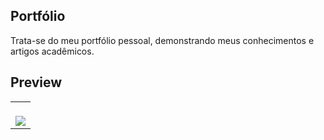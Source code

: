 ## Portfólio

Trata-se do meu portfólio pessoal, demonstrando meus conhecimentos e artigos acadêmicos.

## Preview
<table width="100%"> 
<tr>
<td width="100%">
<br>
<img src="https://github.com/0000723669/jonathandopovo.github.io/blob/main/SAMPLE.png">
</td> 
</table>
